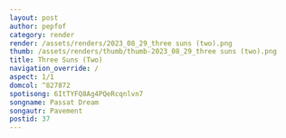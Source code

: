 ```yaml
---
layout: post
author: pepfof
category: render
render: /assets/renders/2023_08_29_three suns (two).png
thumb: /assets/renders/thumb/thumb-2023_08_29_three suns (two).png
title: Three Suns (Two)
navigation_override: /
aspect: 1/1
domcol: ^827872
spotisong: 6ItTYFQ8Ag4PQeRcqnlvn7
songname: Passat Dream
songautr: Pavement
postid: 37
---
```


<!--USER BEGIN 1-->

<!--USER END 1-->

<!--more-->
<!--USER BEGIN 2-->

<!--USER END 2-->

